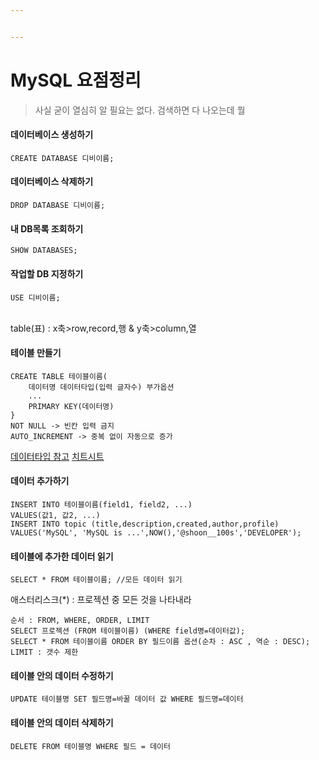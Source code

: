 ```yaml
---


---
```


<h1 id="mysql-요점정리">MySQL 요점정리</h1>
<blockquote>
<p>사실 굳이 열심히 알 필요는 없다. 검색하면 다 나오는데 뭘</p>
</blockquote>
<h4 id="데이터베이스-생성하기">데이터베이스 생성하기</h4>
<pre><code>CREATE DATABASE 디비이름;
</code></pre>
<h4 id="데이터베이스-삭제하기">데이터베이스 삭제하기</h4>
<pre><code>DROP DATABASE 디비이름;
</code></pre>
<h4 id="내-db목록-조회하기">내 DB목록 조회하기</h4>
<pre><code>SHOW DATABASES;
</code></pre>
<h4 id="작업할-db-지정하기">작업할 DB 지정하기</h4>
<pre><code>USE 디비이름;
</code></pre>
<p><br>
table(표) : x축&gt;row,record,행 &amp; y축&gt;column,열</p>
<h4 id="테이블-만들기">테이블 만들기</h4>
<pre><code>CREATE TABLE 테이블이름(
	데이터명 데이터타입(입력 글자수) 부가옵션
	...
	PRIMARY KEY(데이터명)
}
NOT NULL -&gt; 빈칸 입력 금지
AUTO_INCREMENT -&gt; 중복 없이 자동으로 증가
</code></pre>
<p><a href="https://www.mysqltutorial.org/mysql-data-types.aspx">데이터타입 참고</a>   <a href="https://devhints.io/mysql">치트시트</a></p>
<h4 id="데이터-추가하기">데이터 추가하기</h4>
<pre><code>INSERT INTO 테이블이름(field1, field2, ...)
VALUES(값1, 값2, ...)
INSERT INTO topic (title,description,created,author,profile)
VALUES('MySQL', 'MySQL is ...',NOW(),'@shoon__100s','DEVELOPER');
</code></pre>
<h4 id="테이블에-추가한-데이터-읽기">테이블에 추가한 데이터 읽기</h4>
<pre><code>SELECT * FROM 테이블이름; //모든 데이터 읽기
</code></pre>
<p>애스터리스크(*) : 프로젝션 중 모든 것을 나타내라</p>
<pre><code>순서 : FROM, WHERE, ORDER, LIMIT
SELECT 프로젝션 (FROM 테이블이름) (WHERE field명=데이터값);
SELECT * FROM 테이블이름 ORDER BY 필드이름 옵션(순차 : ASC , 역순 : DESC);
LIMIT : 갯수 제한
</code></pre>
<h4 id="테이블-안의-데이터-수정하기">테이블 안의 데이터 수정하기</h4>
<pre><code>UPDATE 테이블명 SET 필드명=바꿀 데이터 값 WHERE 필드명=데이터
</code></pre>
<h4 id="테이블-안의-데이터-삭제하기">테이블 안의 데이터 삭제하기</h4>
<pre><code>DELETE FROM 테이블명 WHERE 필드 = 데이터
</code></pre>

